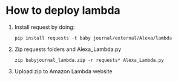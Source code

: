 # How to deploy lambda
1. Install request by doing:

    `pip install requests -t baby journal/external/Alexa/lambda`
2. Zip requests folders and Alexa_Lambda.py

    `zip babyjournal_lambda.zip -r requests* Alexa_Lambda.py`
3. Upload zip to Amazon Lambda website